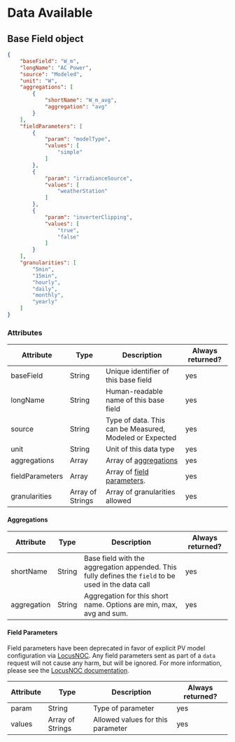 # Data Available

## Base Field object

```json
{
    "baseField": "W_m",
    "longName": "AC Power",
    "source": "Modeled",
    "unit": "W",
    "aggregations": [
        {
            "shortName": "W_m_avg",
            "aggregation": "avg"
        }
    ],
    "fieldParameters": [
        {
            "param": "modelType",
            "values": [
                "simple"
            ]
        },
        {
            "param": "irradianceSource",
            "values": [
                "weatherStation"
            ]
        },
        {
            "param": "inverterClipping",
            "values": [
                "true",
                "false"
            ]
        }
    ],
    "granularities": [
        "5min",
        "15min",
        "hourly",
        "daily",
        "monthly",
        "yearly"
    ]
}
```

### Attributes

Attribute | Type| Description | Always returned?
---|---|---|---
baseField | String | Unique identifier of this base field | yes
longName | String | Human-readable name of this base field | yes
source | String | Type of data. This can be Measured, Modeled or Expected | yes
unit | String | Unit of this data type | yes
aggregations | Array | Array of [aggregations](#aggregations) | yes
fieldParameters | Array | Array of [field parameters](#field-parameters). | yes
granularities | Array of Strings | Array of granularities allowed | yes

#### Aggregations

Attribute | Type| Description | Always returned?
---|---|---|---
shortName | String | Base field with the aggregation appended. This fully defines the `field` to be used in the data call | yes
aggregation | String | Aggregation for this short name. Options are min, max, avg and sum. | yes

#### Field Parameters

<aside class="warning">Field parameters have been deprecated in favor of explicit PV model configuration via <a href="https://solarnoc.datareadings.com/" target="_blank">LocusNOC</a>. Any field parameters sent as part of a <code>data</code> request will not cause any harm, but will be ignored. For more information, please see the <a href="https://locusenergy.force.com/s/article/PV-Model-Settings" target="_blank">LocusNOC documentation</a>.</aside>

Attribute | Type| Description | Always returned?
---|---|---|---
param | String | Type of parameter | yes
values | Array of Strings | Allowed values for this parameter | yes